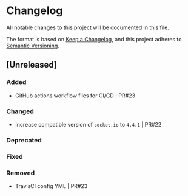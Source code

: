 # Changelog
All notable changes to this project will be documented in this file.

The format is based on [Keep a Changelog](https://keepachangelog.com/en/1.0.0/),
and this project adheres to [Semantic Versioning](https://semver.org/spec/v2.0.0.html).

## [Unreleased]

### Added

- GitHub actions workflow files for CI/CD | PR#23

### Changed

- Increase compatible version of `socket.io` to `4.4.1` | PR#22

### Deprecated

### Fixed

### Removed

- TravisCI config YML | PR#23
